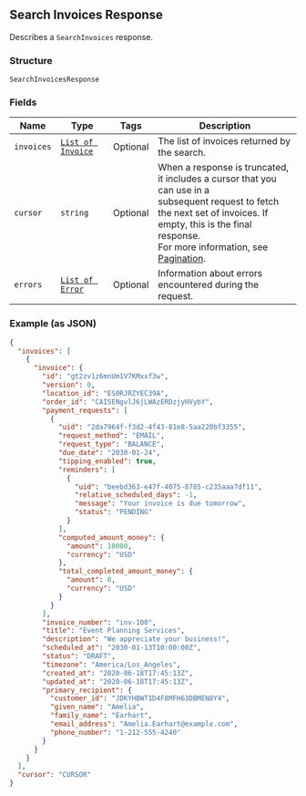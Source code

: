 ## Search Invoices Response

Describes a `SearchInvoices` response.

### Structure

`SearchInvoicesResponse`

### Fields

| Name | Type | Tags | Description |
|  --- | --- | --- | --- |
| `invoices` | [`List of Invoice`](/doc/models/invoice.md) | Optional | The list of invoices returned by the search. |
| `cursor` | `string` | Optional | When a response is truncated, it includes a cursor that you can use in a <br>subsequent request to fetch the next set of invoices. If empty, this is the final <br>response. <br>For more information, see [Pagination](https://developer.squareup.com/docs/docs/working-with-apis/pagination). |
| `errors` | [`List of Error`](/doc/models/error.md) | Optional | Information about errors encountered during the request. |

### Example (as JSON)

```json
{
  "invoices": [
    {
      "invoice": {
        "id": "gt2zv1z6mnUm1V7KMxxf3w",
        "version": 0,
        "location_id": "ES0RJRZYEC39A",
        "order_id": "CAISENgvlJ6jLWAzERDzjyHVybY",
        "payment_requests": [
          {
            "uid": "2da7964f-f3d2-4f43-81e8-5aa220bf3355",
            "request_method": "EMAIL",
            "request_type": "BALANCE",
            "due_date": "2030-01-24",
            "tipping_enabled": true,
            "reminders": [
              {
                "uid": "beebd363-e47f-4075-8785-c235aaa7df11",
                "relative_scheduled_days": -1,
                "message": "Your invoice is due tomorrow",
                "status": "PENDING"
              }
            ],
            "computed_amount_money": {
              "amount": 10000,
              "currency": "USD"
            },
            "total_completed_amount_money": {
              "amount": 0,
              "currency": "USD"
            }
          }
        ],
        "invoice_number": "inv-100",
        "title": "Event Planning Services",
        "description": "We appreciate your business!",
        "scheduled_at": "2030-01-13T10:00:00Z",
        "status": "DRAFT",
        "timezone": "America/Los_Angeles",
        "created_at": "2020-06-18T17:45:13Z",
        "updated_at": "2020-06-18T17:45:13Z",
        "primary_recipient": {
          "customer_id": "JDKYHBWT1D4F8MFH63DBMEN8Y4",
          "given_name": "Amelia",
          "family_name": "Earhart",
          "email_address": "Amelia.Earhart@example.com",
          "phone_number": "1-212-555-4240"
        }
      }
    }
  ],
  "cursor": "CURSOR"
}
```

